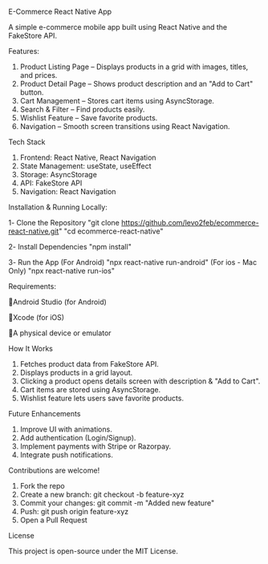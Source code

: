 E-Commerce React Native App

A simple e-commerce mobile app built using React Native and the FakeStore API. 

Features:
1. Product Listing Page – Displays products in a grid with images, titles, and prices.
2. Product Detail Page – Shows product description and an "Add to Cart" button.
3. Cart Management – Stores cart items using AsyncStorage.
4. Search & Filter – Find products easily.
5. Wishlist Feature – Save favorite products.
6. Navigation – Smooth screen transitions using React Navigation.



Tech Stack
1. Frontend: React Native, React Navigation
2. State Management: useState, useEffect
3. Storage: AsyncStorage
4. API: FakeStore API
5. Navigation: React Navigation

Installation & Running Locally:

1️- Clone the Repository
"git clone https://github.com/levo2feb/ecommerce-react-native.git"
"cd ecommerce-react-native"

2️- Install Dependencies
"npm install"

3️- Run the App (For Android)
"npx react-native run-android"
(For ios - Mac Only)
"npx react-native run-ios"




Requirements:

🔹Android Studio (for Android)

🔹Xcode (for iOS)

🔹A physical device or emulator




How It Works
1. Fetches product data from FakeStore API.
2. Displays products in a grid layout.
3. Clicking a product opens details screen with description & "Add to Cart".
4. Cart items are stored using AsyncStorage.
5. Wishlist feature lets users save favorite products.




Future Enhancements

1. Improve UI with animations.
2. Add authentication (Login/Signup).
3. Implement payments with Stripe or Razorpay.
4. Integrate push notifications.


Contributions are welcome! 
1. Fork the repo
2. Create a new branch: git checkout -b feature-xyz
3. Commit your changes: git commit -m "Added new feature"
4. Push: git push origin feature-xyz
5. Open a Pull Request




License

This project is open-source under the MIT License.

